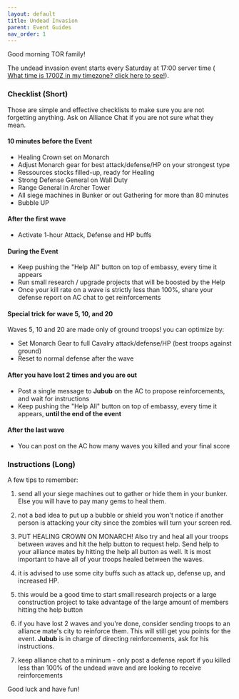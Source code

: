 ```yaml
---
layout: default
title: Undead Invasion
parent: Event Guides
nav_order: 1
---
```


Good morning TOR family!

The undead invasion event starts every Saturday at 17:00 server time (
[What time is 1700Z in my timezone? click here to see!](http://time.unitarium.com/utc/1700)).


### Checklist (Short)

Those are simple and effective checklists to make sure you are not forgetting anything.
Ask on Alliance Chat if you are not sure what they mean.

#### 10 minutes before the Event

* Healing Crown set on Monarch
* Adjust Monarch gear for best attack/defense/HP on your strongest type
* Ressources stocks filled-up, ready for Healing
* Strong Defense General on Wall Duty
* Range General in Archer Tower
* All siege machines in Bunker or out Gathering for more than 80 minutes
* Bubble UP

#### After the first wave

* Activate 1-hour Attack, Defense and HP buffs

#### During the Event

* Keep pushing the "Help All" button on top of embassy, every time it appears
* Run small research / upgrade projects that will be boosted by the Help
* Once your kill rate on a wave is strictly less than 100%, share your defense
report on AC chat to get reinforcements

#### Special trick for wave 5, 10, and 20

Waves 5, 10 and 20 are made only of ground troops! you can optimize by:
* Set Monarch Gear to full Cavalry attack/defense/HP (best troops against ground)
* Reset to normal defense after the wave

#### After you have lost 2 times and you are out

* Post a single message to **Jubub** on the AC to propose reinforcements,
and wait for instructions
* Keep pushing the "Help All" button on top of embassy, every time it appears,
**until the end of the event**

#### After the last wave

* You can post on the AC how many waves you killed and your final score



### Instructions (Long)

A few tips to remember:

1. send all your siege machines out to gather or hide them in your bunker. Else you will have
to pay many gems to heal them.

2. not a bad idea to put up a bubble or shield you won't notice if another person is attacking
your city since the zombies will turn your screen red.

3. PUT HEALING CROWN ON MONARCH! Also try and heal all your troops between waves and hit the
help button to request help. Send help to your alliance mates by hitting the help all button
as well. It is most important to have all of your troops healed between the waves.

4. it is advised to use some city buffs such as attack up, defense up, and increased HP.

5. this would be a good time to start small research projects or a large construction project
to take advantage of the large amount of members hitting the help button

6. if you have lost 2 waves and you're done, consider sending troops to an alliance mate's
city to reinforce them. This will still get you points for the event. **Jubub** is in charge
of directing reinforcements, ask for his instructions.

7. keep alliance chat to a mininum - only post a defense report if you killed less than 100%
of the undead wave and are looking to receive reinforcements

Good luck and have fun!

